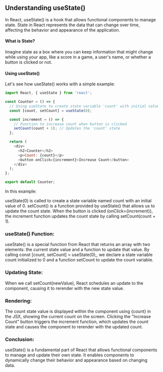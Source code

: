 ## Understanding useState()
In React, useState() is a hook that allows functional components to manage state. State in React represents the data that can change over time, affecting the behavior and appearance of the application.

#### What is State?
Imagine state as a box where you can keep information that might change while using your app, like a score in a game, a user's name, or whether a button is clicked or not.

#### Using useState()
Let's see how useState() works with a simple example:

```javascript
import React, { useState } from 'react';

const Counter = () => {
  // Using useState to create state variable 'count' with initial value 0
  const [count, setCount] = useState(0);

  const increment = () => {
    // Function to increase count when button is clicked
    setCount(count + 1); // Updates the 'count' state
  };

  return (
    <div>
      <h2>Counter</h2>
      <p>Count: {count}</p>
      <button onClick={increment}>Increase Count</button>
    </div>
  );
};

export default Counter;
```

In this example:

useState(0) is called to create a state variable named count with an initial value of 0.
setCount() is a function provided by useState() that allows us to update the count state.
When the button is clicked (onClick={increment}), the increment function updates the count state by calling setCount(count + 1).

### useState() Function:

useState() is a special function from React that returns an array with two elements: the current state value and a function to update that value.
By calling const [count, setCount] = useState(0);, we declare a state variable count initialized to 0 and a function setCount to update the count variable.

### Updating State:

When we call setCount(newValue), React schedules an update to the component, causing it to rerender with the new state value.

### Rendering:

The count state value is displayed within the component using {count} in the JSX, showing the current count on the screen.
Clicking the "Increase Count" button triggers the increment function, which updates the count state and causes the component to rerender with the updated count.

### Conclusion:
useState() is a fundamental part of React that allows functional components to manage and update their own state. It enables components to dynamically change their behavior and appearance based on changing data.

